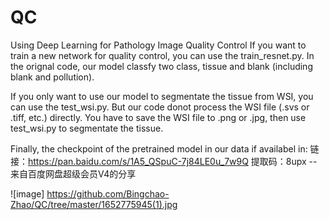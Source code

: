 # QC
Using Deep Learning for Pathology Image Quality Control
If you want to train a new network for quality control, you can use the train_resnet.py.
In the orignal code, our model classfy two class, tissue and blank (including blank and pollution).

If you only want to use our model to segmentate the tissue from WSI, you can use the test_wsi.py. But our code donot process the 
WSI file (.svs or .tiff, etc.) directly. You have to save the WSI file to .png or .jpg, then use test_wsi.py to segmentate the tissue.

Finally, the checkpoint of the pretrained model in our data if availabel in:
链接：https://pan.baidu.com/s/1A5_QSpuC-7j84LE0u_7w9Q 
提取码：8upx 
--来自百度网盘超级会员V4的分享

![image] https://github.com/Bingchao-Zhao/QC/tree/master/1652775945(1).jpg
